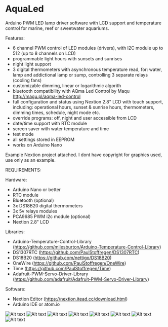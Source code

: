 # AquaLed

Arduino PWM LED lamp driver software with LCD support and temperature control for marine, reef or sweetwater aquariums.

Features:
- 6 channel PWM control of LED modules (drivers), with I2C module up to 512 (up to 8 channels on LCD)
- programmable light hours with sunsets and sunrises
- night light support
- 3 digital thermometers with asynchronous temperature read, for: water, lamp and addictional lamp or sump, controlling 3 separate  relays (cooling fans)
- customizable dimming, linear or logarithmic algorith
- bluetooth compatibility with AQma Led Control by Maqu http://magu.pl/aqma-led-control
- full configuration and status using Nextion 2.8" LCD with touch support, including: operational hours, sunset & sunrise hours, thermometers, dimming times, schedule, night mode etc.
- override programs: off, night and user accessible from LCD
- date/time support with RTC module
- screen saver with water temperature and time
- test mode
- all settings stored in EEPROM
- works on Arduino Nano

Example Nextion project attached. I dont have copyright for graphics used, use only as an example.

REQUIREMENTS:

Hardware:
- Arduino Nano or better
- RTC module 
- Bluetooth (optional)
- 3x DS18B20 digital thermometers 
- 3x 5v relays modules
- PCA9685 PWM i2c module (optional)
- Nextion 2.8" LCD


Libraries:
- Arduino-Temperature-Control-Library (https://github.com/milesburton/Arduino-Temperature-Control-Library) 
- DS1307RTC (https://github.com/PaulStoffregen/DS1307RTC)
- DS18B20 (https://github.com/nettigo/DS18B20)
- OneWire (https://github.com/PaulStoffregen/OneWire)
- Time (https://github.com/PaulStoffregen/Time)
- Adafruit-PWM-Servo-Driver-Library (https://github.com/adafruit/Adafruit-PWM-Servo-Driver-Library)

Software:
- Nextion Editor (https://nextion.itead.cc/download.html)
- Arduino IDE or atom.io
 
![Alt text](http://pifpaf.pl/ftp/aqualed/ssen/0.jpg "AquaLed")
![Alt text](http://pifpaf.pl/ftp/aqualed/ssen/1.jpg "AquaLed")
![Alt text](http://pifpaf.pl/ftp/aqualed/ssen/2.jpg "AquaLed")
![Alt text](http://pifpaf.pl/ftp/aqualed/ssen/3.jpg "AquaLed")
![Alt text](http://pifpaf.pl/ftp/aqualed/ssen/4.jpg "AquaLed")
![Alt text](http://pifpaf.pl/ftp/aqualed/ssen/5.jpg "AquaLed")
![Alt text](http://pifpaf.pl/ftp/aqualed/ssen/6.jpg "AquaLed")
![Alt text](http://pifpaf.pl/ftp/aqualed/ssen/7.jpg "AquaLed")

